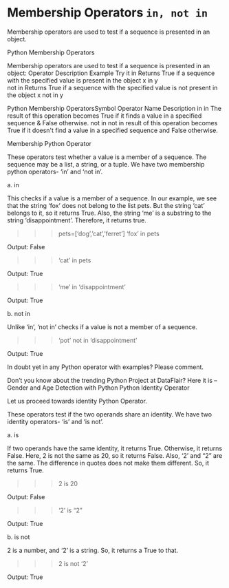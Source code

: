 # Membership Operators `in, not in`

  Membership operators are used to test if a sequence is presented in an object.

Python Membership Operators

Membership operators are used to test if a sequence is presented in an object:
Operator 	Description 	Example 	Try it
in  	Returns True if a sequence with the specified value is present in the object 	x in y 	
not in 	Returns True if a sequence with the specified value is not present in the object 	x not in y 	

Python Membership OperatorsSymbol	Operator Name	Description
in	in	The result of this operation becomes True if it finds a value in a specified sequence & False otherwise.
not in	not in	result of this operation becomes True if it doesn't find a value in a specified sequence and False otherwise.

Membership Python Operator

These operators test whether a value is a member of a sequence. The sequence may be a list, a string, or a tuple. We have two membership python operators- ‘in’ and ‘not in’.

a. in

This checks if a value is a member of a sequence. In our example, we see that the string ‘fox’ does not belong to the list pets. But the string ‘cat’ belongs to it, so it returns True. Also, the string ‘me’ is a substring to the string ‘disappointment’. Therefore, it returns true.
>>> pets=[‘dog’,’cat’,’ferret’]
>>> ‘fox’ in pets

Output: False
>>> ‘cat’ in pets

Output: True
>>> ‘me’ in ‘disappointment’

Output: True

b. not in

Unlike ‘in’, ‘not in’ checks if a value is not a member of a sequence.
>>> ‘pot’ not in ‘disappointment’

Output: True

In doubt yet in any Python operator with examples? Please comment.

Don’t you know about the trending Python Project at DataFlair? Here it is – Gender and Age Detection with Python
Python Identity Operator

Let us proceed towards identity Python Operator.

These operators test if the two operands share an identity. We have two identity operators- ‘is’ and ‘is not’.

a. is

If two operands have the same identity, it returns True. Otherwise, it returns False. Here, 2 is not the same as 20, so it returns False. Also, ‘2’ and “2” are the same. The difference in quotes does not make them different. So, it returns True.
>>> 2 is 20

Output: False
>>> ‘2’ is “2”

Output: True

b. is not

2 is a number, and ‘2’ is a string. So, it returns a True to that.
>>> 2 is not ‘2’

Output: True
